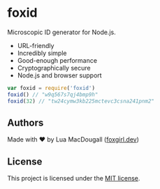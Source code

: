 # foxid
Microscopic ID generator for Node.js.

 * URL-friendly
 * Incredibly simple
 * Good-enough performance
 * Cryptographically secure
 * Node.js and browser support

```javascript
var foxid = require('foxid')
foxid() // "w9q567s7qj4bmp9h"
foxid(32) // "tw24cymw3kb225mctevc3csna241pnm2"
```

## Authors
Made with ❤ by Lua MacDougall ([foxgirl.dev](https://foxgirl.dev/))

## License
This project is licensed under the [MIT license](LICENSE).
